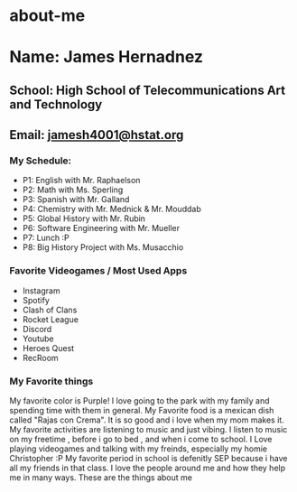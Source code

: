 # about-me
# Name: James Hernadnez
## School: High School of Telecommunications Art and Technology
## Email: jamesh4001@hstat.org
### My Schedule:
- P1: English with Mr. Raphaelson
- P2: Math with Ms. Sperling
- P3: Spanish with Mr. Galland
- P4: Chemistry with Mr. Mednick & Mr. Mouddab
- P5: Global History with Mr. Rubin
- P6: Software Engineering with Mr. Mueller
- P7: Lunch :P
- P8: Big History Project with Ms. Musacchio

### Favorite Videogames / Most Used Apps
- Instagram
- Spotify
- Clash of Clans
- Rocket League
- Discord
- Youtube
- Heroes Quest
- RecRoom

### My Favorite things
My favorite color is Purple! I love going to the park with my family and spending time with them in general. My Favorite food is a mexican dish called "Rajas con Crema". It is so good and i love when my mom makes it. My favorite activities are listening to music and just vibing. I listen to music on my freetime , before i go to bed , and when i come to school. I Love playing videogames and talking with my freinds, especially my homie Christopher :P My favorite period in school is defenitly SEP because i have all my friends in that class. I love the people around me and how they help me in many ways. These are the things about me

